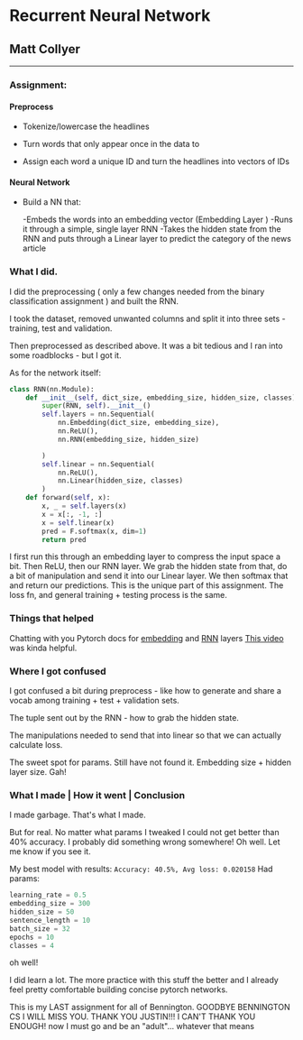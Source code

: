# Recurrent Neural Network
## Matt Collyer
____
### Assignment:

#### Preprocess
* Tokenize/lowercase the headlines

* Turn words that only appear once in the data to <oov>

* Assign each word a unique ID and turn the headlines into vectors of IDs

#### Neural Network

* Build a NN that:

    -Embeds the words into an embedding vector (Embedding Layer )
    -Runs it through a simple, single layer RNN
    -Takes the hidden state from the RNN and puts through a Linear layer to predict the category of the news article

### What I did.
I did the preprocessing ( only a few changes needed from the binary classification assignment ) and built the RNN.

I took the dataset, removed unwanted columns and split it into three sets - training, test and validation.

Then preprocessed as described above. It was a bit tedious and I ran into some roadblocks - but I got it.

As for the network itself:

```python
class RNN(nn.Module):
    def __init__(self, dict_size, embedding_size, hidden_size, classes):
        super(RNN, self).__init__()
        self.layers = nn.Sequential(
            nn.Embedding(dict_size, embedding_size),
            nn.ReLU(),
            nn.RNN(embedding_size, hidden_size)

        )
        self.linear = nn.Sequential(
            nn.ReLU(),
            nn.Linear(hidden_size, classes)
        )    
    def forward(self, x):
        x, _ = self.layers(x)
        x = x[:, -1, :]
        x = self.linear(x)
        pred = F.softmax(x, dim=1)
        return pred
```
I first run this through an embedding layer to compress the input space a bit. Then ReLU, then our RNN layer.
We grab the hidden state from that, do a bit of manipulation and send it into our Linear layer. We then softmax that and return our predictions. 
This is the unique part of this assignment. The loss fn, and general training + testing process is the same.

### Things that helped

Chatting with you
Pytorch docs for [embedding](https://pytorch.org/docs/stable/generated/torch.nn.Embedding.html) and [RNN](https://pytorch.org/docs/stable/generated/torch.nn.RNN.html#torch.nn.RNN) layers
[This video](https://www.youtube.com/watch?v=0_PgWWmauHk) was kinda helpful.
### Where I got confused
I got confused a bit during preprocess - like how to generate and share a vocab among training + test + validation sets.

The tuple sent out by the RNN - how to grab the hidden state.

The manipulations needed to send that into linear so that we can actually calculate loss.

The sweet spot for params. Still have not found it. Embedding size + hidden layer size. Gah!
### What I made | How it went | Conclusion
I made garbage. That's what I made. 

But for real. No matter what params I tweaked I could not get better than 40% accuracy. I probably did something wrong somewhere! Oh well. Let me know if you see it.

My best model with results:
``Accuracy: 40.5%, Avg loss: 0.020158``
Had params:
```python
learning_rate = 0.5
embedding_size = 300
hidden_size = 50
sentence_length = 10
batch_size = 32
epochs = 10
classes = 4
```
oh well! 

I did learn a lot. The more practice with this stuff the better and I already feel pretty comfortable building concise pytorch networks. 

This is my LAST assignment for all of Bennington. 
GOODBYE BENNINGTON CS I WILL MISS YOU. 
THANK YOU JUSTIN!!! I CAN'T THANK YOU ENOUGH! 
now I must go and be an "adult"... whatever that means